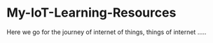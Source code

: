 # My-IoT-Learning-Resources
Here we go for the journey of internet of things, things of internet ..... 
